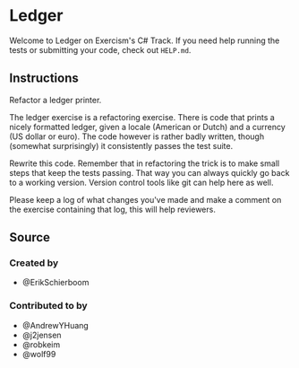 # Ledger

Welcome to Ledger on Exercism's C# Track.
If you need help running the tests or submitting your code, check out `HELP.md`.

## Instructions

Refactor a ledger printer.

The ledger exercise is a refactoring exercise.
There is code that prints a nicely formatted ledger, given a locale (American or Dutch) and a currency (US dollar or euro).
The code however is rather badly written, though (somewhat surprisingly) it consistently passes the test suite.

Rewrite this code.
Remember that in refactoring the trick is to make small steps that keep the tests passing.
That way you can always quickly go back to a working version.
Version control tools like git can help here as well.

Please keep a log of what changes you've made and make a comment on the exercise containing that log, this will help reviewers.

## Source

### Created by

- @ErikSchierboom

### Contributed to by

- @AndrewYHuang
- @j2jensen
- @robkeim
- @wolf99